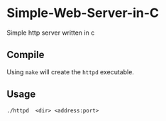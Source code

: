 # Simple-Web-Server-in-C

Simple http server written in c

## Compile 

Using ``make`` will create the ``httpd`` executable.

## Usage

```./httpd  <dir> <address:port>```
